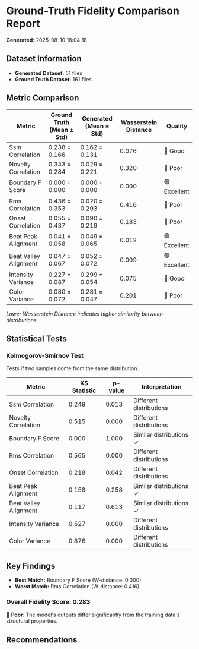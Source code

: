 # Ground-Truth Fidelity Comparison Report

**Generated:** 2025-08-10 18:04:18

## Dataset Information

- **Generated Dataset:** 51 files
- **Ground Truth Dataset:** 161 files

## Metric Comparison

| Metric | Ground Truth (Mean ± Std) | Generated (Mean ± Std) | Wasserstein Distance | Quality |
|--------|---------------------------|------------------------|---------------------|----------|
| Ssm Correlation | 0.238 ± 0.166 | 0.162 ± 0.131 | 0.076 | 🔵 Good |
| Novelty Correlation | 0.343 ± 0.284 | 0.029 ± 0.221 | 0.320 | 🔴 Poor |
| Boundary F Score | 0.000 ± 0.000 | 0.000 ± 0.000 | 0.000 | 🟢 Excellent |
| Rms Correlation | 0.436 ± 0.353 | 0.020 ± 0.293 | 0.416 | 🔴 Poor |
| Onset Correlation | 0.055 ± 0.437 | 0.090 ± 0.219 | 0.183 | 🔴 Poor |
| Beat Peak Alignment | 0.041 ± 0.058 | 0.049 ± 0.065 | 0.012 | 🟢 Excellent |
| Beat Valley Alignment | 0.047 ± 0.067 | 0.052 ± 0.072 | 0.009 | 🟢 Excellent |
| Intensity Variance | 0.227 ± 0.087 | 0.299 ± 0.054 | 0.075 | 🔵 Good |
| Color Variance | 0.080 ± 0.072 | 0.281 ± 0.047 | 0.201 | 🔴 Poor |

*Lower Wasserstein Distance indicates higher similarity between distributions.*

## Statistical Tests

### Kolmogorov-Smirnov Test
Tests if two samples come from the same distribution.

| Metric | KS Statistic | p-value | Interpretation |
|--------|--------------|---------|----------------|
| Ssm Correlation | 0.249 | 0.013 | Different distributions |
| Novelty Correlation | 0.515 | 0.000 | Different distributions |
| Boundary F Score | 0.000 | 1.000 | Similar distributions ✓ |
| Rms Correlation | 0.565 | 0.000 | Different distributions |
| Onset Correlation | 0.218 | 0.042 | Different distributions |
| Beat Peak Alignment | 0.158 | 0.258 | Similar distributions ✓ |
| Beat Valley Alignment | 0.117 | 0.613 | Similar distributions ✓ |
| Intensity Variance | 0.527 | 0.000 | Different distributions |
| Color Variance | 0.876 | 0.000 | Different distributions |

## Key Findings

- **Best Match:** Boundary F Score (W-distance: 0.000)
- **Worst Match:** Rms Correlation (W-distance: 0.416)

### Overall Fidelity Score: 0.283
🔴 **Poor**: The model's outputs differ significantly from the training data's structural properties.

## Recommendations

